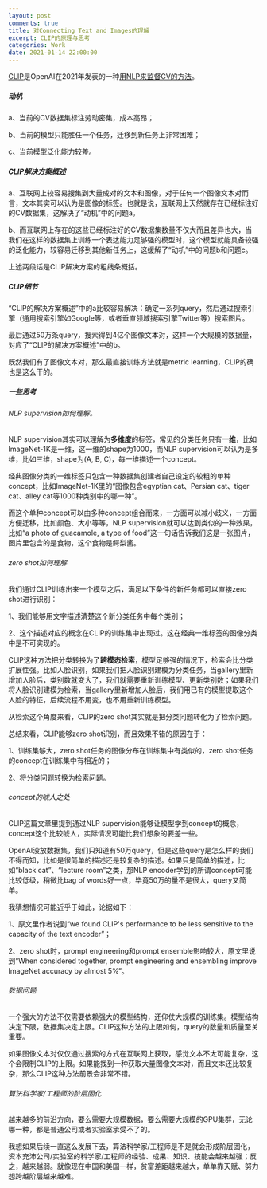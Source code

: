 ```yaml
---
layout: post
comments: true
title: 对Connecting Text and Images的理解
excerpt: CLIP的原理与思考
categories: Work
date: 2021-01-14 22:00:00
---
```


[CLIP](https://openai.com/blog/clip/#rf17)是OpenAI在2021年发表的一种[用NLP来监督CV的方法](https://cdn.openai.com/papers/Learning_Transferable_Visual_Models_From_Natural_Language.pdf)。

##### 动机

a、当前的CV数据集标注劳动密集，成本高昂；

b、当前的模型只能胜任一个任务，迁移到新任务上非常困难；

c、当前模型泛化能力较差。

##### CLIP解决方案概述

a、互联网上较容易搜集到大量成对的文本和图像，对于任何一个图像文本对而言，文本其实可以认为是图像的标签。也就是说，互联网上天然就存在已经标注好的CV数据集，这解决了“动机”中的问题a。

b、而互联网上存在的这些已经标注好的CV数据集数量不仅大而且差异也大，当我们在这样的数据集上训练一个表达能力足够强的模型时，这个模型就能具备较强的泛化能力，较容易迁移到其他新任务上，这缓解了“动机”中的问题b和问题c。

上述两段话是CLIP解决方案的粗线条概括。

##### CLIP细节

“CLIP的解决方案概述”中的a比较容易解决：确定一系列query，然后通过搜索引擎（通用搜索引擎如Google等，或者垂直领域搜索引擎Twitter等）搜索图片。

最后通过50万条query，搜索得到4亿个图像文本对，这样一个大规模的数据量，对应了“CLIP的解决方案概述”中的b。

既然我们有了图像文本对，那么最直接训练方法就是metric learning，CLIP的确也是这么干的。

##### 一些思考

###### NLP supervision如何理解。

NLP supervision其实可以理解为**多维度**的标签，常见的分类任务只有**一维**，比如ImageNet-1K是一维，这一维的shape为1000，而NLP supervision可以认为是多维，比如三维，shape为(A, B, C)，每一维描述一个concept。

经典图像分类的一维标签只包含一种数据集创建者自己设定的较粗的单种concept，比如ImageNet-1K里的“图像包含egyptian cat、Persian cat、tiger cat、alley cat等1000种类别中的哪一种”。

而这个单种concept可以由多种concept组合而来，一方面可以减小歧义，一方面方便迁移，比如颜色、大小等等，NLP supervision就可以达到类似的一种效果，比如“a photo of guacamole, a type of food”这一句话告诉我们这是一张图片，图片里包含的是食物，这个食物是鳄梨酱。

###### zero shot如何理解

我们通过CLIP训练出来一个模型之后，满足以下条件的新任务都可以直接zero shot进行识别：

1、我们能够用文字描述清楚这个新分类任务中每个类别；

2、这个描述对应的概念在CLIP的训练集中出现过。这在经典一维标签的图像分类中是不可实现的。

CLIP这种方法把分类转换为了**跨模态检索**，模型足够强的情况下，检索会比分类扩展性强。比如人脸识别，如果我们把人脸识别建模为分类任务，当gallery里新增加人脸后，类别数就变大了，我们就需要重新训练模型、更新类别数；如果我们将人脸识别建模为检索，当gallery里新增加人脸后，我们用已有的模型提取这个人脸的特征，后续流程不用变，也不用重新训练模型。

从检索这个角度来看，CLIP的zero shot其实就是把分类问题转化为了检索问题。

总结来看，CLIP能够zero shot识别，而且效果不错的原因在于：

1、训练集够大，zero shot任务的图像分布在训练集中有类似的，zero shot任务的concept在训练集中有相近的；

2、将分类问题转换为检索问题。

###### concept的唬人之处
CLIP这篇文章里提到通过NLP supervision能够让模型学到concept的概念，concept这个比较唬人，实际情况可能比我们想象的要差一些。

OpenAI没放数据集，我们只知道有50万query，但是这些query是怎么样的我们不得而知，比如是很简单的描述还是较复杂的描述。如果只是简单的描述，比如“black cat”、“lecture room”之类，那NLP encoder学到的所谓concept可能比较低级，稍微比bag of words好一点，毕竟50万的量不是很大，query又简单。

我猜想情况可能近乎于如此，论据如下：

1、原文里作者说到“we found CLIP's performance to be less sensitive to the capacity of the text encoder”；

2、zero shot时，prompt engineering和prompt ensemble影响较大，原文里说到“When considered together, prompt
engineering and ensembling improve ImageNet accuracy
by almost 5%”。

###### 数据问题

一个强大的方法不仅需要依赖强大的模型结构，还仰仗大规模的训练集。模型结构决定下限，数据集决定上限。CLIP这种方法的上限如何，query的数量和质量至关重要。

如果图像文本对仅仅通过搜索的方式在互联网上获取，感觉文本不太可能复杂，这个会限制CLIP的上限。如果能找到一种获取大量图像文本对，而且文本还比较复杂，那么CLIP这种方法前景会非常不错。

###### 算法科学家/工程师的阶层固化

越来越多的前沿方向，要么需要大规模数据，要么需要大规模的GPU集群，无论哪一种，都是普通公司或者实验室承受不了的。

我想如果后续一直这么发展下去，算法科学家/工程师是不是就会形成阶层固化，资本充沛公司/实验室的科学家/工程师的经验、成果、知识、技能会越来越强；反之，越来越弱。就像现在中国和美国一样，贫富差距越来越大，单单靠天赋、努力想跨越阶层越来越难。
